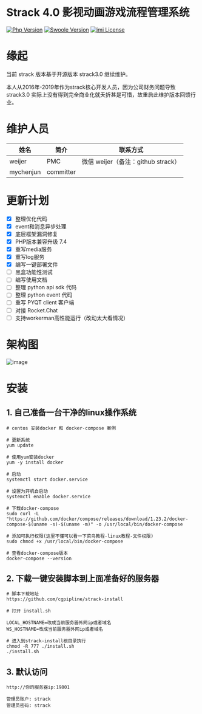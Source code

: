 # Strack 4.0 影视动画游戏流程管理系统

[![Php Version](https://img.shields.io/badge/php-%3E=7.4-brightgreen.svg)](https://secure.php.net/)
[![Swoole Version](https://img.shields.io/badge/workerman-%3E=4.0.19-brightgreen.svg)](https://github.com/walkor/Workerman)
[![imi License](https://img.shields.io/badge/license-Apache%202.0-brightgreen.svg)](https://github.com/cgpipline/strack/blob/master/LICENSE)

# 缘起

当前 strack 版本基于开源版本 strack3.0 继续维护。

本人从2016年-2019年作为strack核心开发人员，因为公司财务问题导致 strack3.0 实际上没有得到完全商业化就夭折甚是可惜，故重启此维护版本回馈行业。

# 维护人员

 姓名 | 简介 | 联系方式
---|---|---
weijer | PMC | 微信 weijer（备注：github strack）
mychenjun | committer

# 更新计划

- [x] 整理优化代码
- [x] event和消息异步处理
- [x] 底层框架漏洞修复
- [x] PHP版本兼容升级 7.4
- [x] 重写media服务
- [x] 重写log服务
- [x] 编写一键部署文件
- [ ] 黑盒功能性测试
- [ ] 编写使用文档
- [ ] 整理 python api sdk 代码
- [ ] 整理 python event 代码
- [ ] 重写 PYQT client 客户端
- [ ] 对接 Rocket.Chat
- [ ] 支持workerman高性能运行（改动太大看情况）

# 架构图

![image](doc/strack_structure.png)

# 安装

## 1. 自己准备一台干净的linux操作系统

```shell
# centos 安装docker 和 docker-compose 案例

# 更新系统
yum update

# 使用yum安装docker
yum -y install docker

# 启动
systemctl start docker.service

# 设置为开机自启动
systemctl enable docker.service

# 下载docker-compose
sudo curl -L "https://github.com/docker/compose/releases/download/1.23.2/docker-compose-$(uname -s)-$(uname -m)" -o /usr/local/bin/docker-compose

# 添加可执行权限(这里不懂可以看一下菜鸟教程-linux教程-文件权限)
sudo chmod +x /usr/local/bin/docker-compose

# 查看docker-compose版本
docker-compose --version

```

## 2. 下载一键安装脚本到上面准备好的服务器

```shell
# 脚本下载地址
https://github.com/cgpipline/strack-install

# 打开 install.sh

LOCAL_HOSTNAME=改成当前服务器外网ip或者域名
WS_HOSTNAME=改成当前服务器外网ip或者域名

# 进入到strack-install根目录执行
chmod -R 777 ./install.sh
./install.sh

```

## 3. 默认访问

```shell
http://你的服务器ip:19801

管理员账户: strack
管理员密码: strack
```



